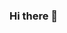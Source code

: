 ### Hi there 👋

<!--
**HI, I'm Long Hoang, Computer Programming Student. Looking for co-op to improve my skills.

Here are some ideas to get you started:

- 🌱 I’m currently learning computer programming
- 💬 Ask me about cryptocurrency
- 📫 How to reach me: duclongbox@gmail.com | dhoang19@myseneca.ca
- 😄 Pronouns: ...
- ⚡ Fun fact: Blockchain makes you rich
-->
